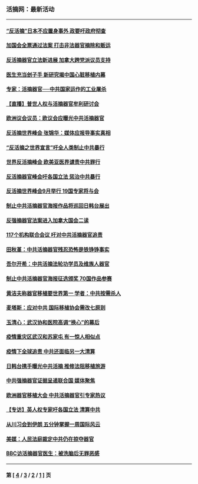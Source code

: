 ### 活摘网：最新活动
---
#### [“反活摘”日本不应置身事外 政要吁政府彻查](../../pages/nf5883/n13971188.md?07300430) 
#### [加国会全票通过法案 打击非法器官摘除和贩运](../../pages/nf5883/n13884924.md?07300430) 
#### [反活摘器官立法新进展 加拿大跨党派议员支持](../../pages/nf5883/n13876061.md?07300430) 
#### [医生充当刽子手 新研究揭中国心脏移植内幕](../../pages/nf5883/n13772291.md?07300430) 
#### [专家：活摘器官──中共国家运作的工业屠杀](../../pages/nf5883/n13761178.md?07300430) 
#### [【直播】普世人权与活摘器官牟利研讨会](../../pages/nf5883/n13425146.md?07300430) 
#### [欧洲议会议员：欧议会应曝光中共活摘器官](../../pages/nf5883/n13336571.md?07300430) 
#### [反活摘世界峰会 张锦华：媒体应报导事实真相](../../pages/nf5883/n13278502.md?07300430) 
#### [“反活摘之世界宣言”吁全人类制止中共暴行](../../pages/nf5883/n13259730.md?07300430) 
#### [世界反活摘峰会 欧美亚医界谴责中共罪行](../../pages/nf5883/n13253550.md?07300430) 
#### [反活摘器官峰会吁各国立法 惩治中共暴行](../../pages/nf5883/n13245052.md?07300430) 
#### [反活摘世界峰会9月举行 19国专家将与会](../../pages/nf5883/n13201492.md?07300430) 
#### [制止中共活摘器官海报作品将巡回日韩台展出](../../pages/nf5883/n13177791.md?07300430) 
#### [反强摘器官法案进入加拿大国会二读](../../pages/nf5883/n13033450.md?07300430) 
#### [117个机构联合会议 吁对中共活摘器官追责](../../pages/nf5883/n12775087.md?07300430) 
#### [田秋堇：中共活摘器官残忍恐怖是铁铮铮事实](../../pages/nf5883/n12702148.md?07300430) 
#### [吾尔开希：中共活摘法轮功学员及维族人器官](../../pages/nf5883/n12693197.md?07300430) 
#### [制止中共活摘器官海报征选颁奖 70国作品参赛](../../pages/nf5883/n12692050.md?07300430) 
#### [黄洁夫称器官移植要世界第一 学者：中共按需杀人](../../pages/nf5883/n12572329.md?07300430) 
#### [麦塔斯：应对中共 国际移植协会需改七原则](../../pages/nf5883/n12514711.md?07300430) 
#### [玉清心：武汉协和医院高调“换心”的幕后](../../pages/nf5883/n12298730.md?07300430) 
#### [疫情重灾区武汉和苏家屯 有一惊人相似点](../../pages/nf5883/n12150824.md?07300430) 
#### [疫情下全球追责 中共还面临另一大清算](../../pages/nf5883/n12070397.md?07300430) 
#### [日韩台携手曝光中共活摘 推修法阻移植旅游](../../pages/nf5883/n11712046.md?07300430) 
#### [中共强摘器官证据呈递联合国 媒体聚焦](../../pages/nf5883/n11546426.md?07300430) 
#### [欧洲器官移植大会 中共活摘器官引专家热议](../../pages/nf5883/n11539095.md?07300430) 
#### [【专访】英人权专家吁各国立法 清算中共](../../pages/nf5883/n11367315.md?07300430) 
#### [从川习会到伊朗 五分钟掌握一周国际风云](../../pages/nf5883/n11338520.md?07300430) 
#### [美媒：人民法庭裁定中共仍在掠夺器官](../../pages/nf5883/n11334897.md?07300430) 
#### [BBC访活摘器官医生：被洗脑后无罪恶感](../../pages/nf5883/n11335935.md?07300430) 

---
#### 第 [ [4](./4.md?07300430) / [3](./3.md?07300430) / [2](./2.md?07300430) / [1](./1.md?07300430) ] 页

